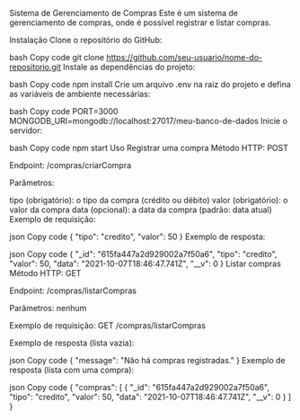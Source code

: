 Sistema de Gerenciamento de Compras
Este é um sistema de gerenciamento de compras, onde é possível registrar e listar compras.

Instalação
Clone o repositório do GitHub:

bash
Copy code
git clone https://github.com/seu-usuario/nome-do-repositorio.git
Instale as dependências do projeto:

bash
Copy code
npm install
Crie um arquivo .env na raiz do projeto e defina as variáveis de ambiente necessárias:

bash
Copy code
PORT=3000
MONGODB_URI=mongodb://localhost:27017/meu-banco-de-dados
Inicie o servidor:

bash
Copy code
npm start
Uso
Registrar uma compra
Método HTTP: POST

Endpoint: /compras/criarCompra

Parâmetros:

tipo (obrigatório): o tipo da compra (crédito ou débito)
valor (obrigatório): o valor da compra
data (opcional): a data da compra (padrão: data atual)
Exemplo de requisição:

json
Copy code
{
  "tipo": "credito",
  "valor": 50
}
Exemplo de resposta:

json
Copy code
{
  "_id": "615fa447a2d929002a7f50a6",
  "tipo": "credito",
  "valor": 50,
  "data": "2021-10-07T18:46:47.741Z",
  "__v": 0
}
Listar compras
Método HTTP: GET

Endpoint: /compras/listarCompras

Parâmetros: nenhum

Exemplo de requisição: GET /compras/listarCompras

Exemplo de resposta (lista vazia):

json
Copy code
{
  "message": "Não há compras registradas."
}
Exemplo de resposta (lista com uma compra):

json
Copy code
{
  "compras": [
    {
      "_id": "615fa447a2d929002a7f50a6",
      "tipo": "credito",
      "valor": 50,
      "data": "2021-10-07T18:46:47.741Z",
      "__v": 0
    }
  ]
}